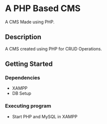 # A PHP Based CMS

A CMS Made using PHP.

## Description

A CMS created using PHP for CRUD Operations.

## Getting Started

### Dependencies

* XAMPP
* DB Setup

### Executing program

* Start PHP and MySQL in XAMPP
